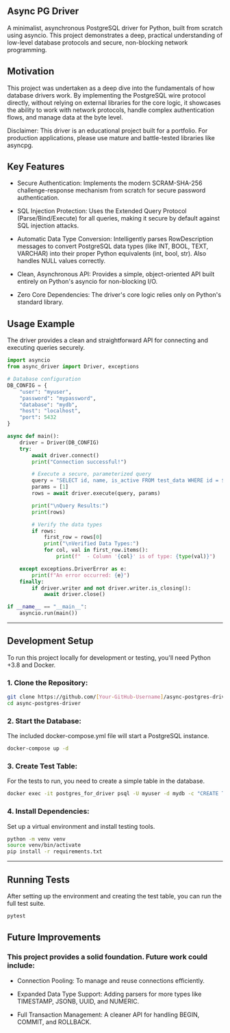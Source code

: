 ## Async PG Driver

A minimalist, asynchronous PostgreSQL driver for Python, built from scratch using asyncio. This project demonstrates a deep, practical understanding of low-level database protocols and secure, non-blocking network programming.

## Motivation

This project was undertaken as a deep dive into the fundamentals of how database drivers work. By implementing the PostgreSQL wire protocol directly, without relying on external libraries for the core logic, it showcases the ability to work with network protocols, handle complex authentication flows, and manage data at the byte level.

Disclaimer: This driver is an educational project built for a portfolio. For production applications, please use mature and battle-tested libraries like asyncpg.

## Key Features

* Secure Authentication: Implements the modern SCRAM-SHA-256 challenge-response mechanism from scratch for secure password authentication.

* SQL Injection Protection: Uses the Extended Query Protocol (Parse/Bind/Execute) for all queries, making it secure by default against SQL injection attacks.

* Automatic Data Type Conversion: Intelligently parses RowDescription messages to convert PostgreSQL data types (like INT, BOOL, TEXT, VARCHAR) into their proper Python equivalents (int, bool, str). Also handles NULL values correctly.

* Clean, Asynchronous API: Provides a simple, object-oriented API built entirely on Python's asyncio for non-blocking I/O.

* Zero Core Dependencies: The driver's core logic relies only on Python's standard library.


## Usage Example

The driver provides a clean and straightforward API for connecting and executing queries securely.
```python
import asyncio
from async_driver import Driver, exceptions

# Database configuration
DB_CONFIG = {
    "user": "myuser",
    "password": "mypassword",
    "database": "mydb",
    "host": "localhost",
    "port": 5432
}

async def main():
    driver = Driver(DB_CONFIG)
    try:
        await driver.connect()
        print("Connection successful!")

        # Execute a secure, parameterized query
        query = "SELECT id, name, is_active FROM test_data WHERE id = $1;"
        params = [1]
        rows = await driver.execute(query, params)

        print("\nQuery Results:")
        print(rows)

        # Verify the data types
        if rows:
            first_row = rows[0]
            print("\nVerified Data Types:")
            for col, val in first_row.items():
                print(f"  - Column '{col}' is of type: {type(val)}")

    except exceptions.DriverError as e:
        print(f"An error occurred: {e}")
    finally:
        if driver.writer and not driver.writer.is_closing():
            await driver.close()

if __name__ == "__main__":
    asyncio.run(main())
```

---

## Development Setup

To run this project locally for development or testing, you'll need Python +3.8 and Docker.

### 1. Clone the Repository:
```bash
git clone https://github.com/[Your-GitHub-Username]/async-postgres-driver.git
cd async-postgres-driver
```

### 2. Start the Database:
The included docker-compose.yml file will start a PostgreSQL instance.
```bash
docker-compose up -d
```

### 3. Create Test Table:
For the tests to run, you need to create a simple table in the database. 

```bash
docker exec -it postgres_for_driver psql -U myuser -d mydb -c "CREATE TABLE test_data (id INT PRIMARY KEY, name TEXT, is_active BOOLEAN); INSERT INTO test_data VALUES (1, 'Alice', TRUE), (2, 'Bob', FALSE);"
```

### 4. Install Dependencies:
Set up a virtual environment and install testing tools.
   ```bash
   python -m venv venv
   source venv/bin/activate
   pip install -r requirements.txt
   ```
---

## Running Tests

After setting up the environment and creating the test table, you can run the full test suite.

```bash 
pytest
```

## Future Improvements

### This project provides a solid foundation. Future work could include:

* Connection Pooling: To manage and reuse connections efficiently.

* Expanded Data Type Support: Adding parsers for more types like TIMESTAMP, JSONB, UUID, and NUMERIC.

* Full Transaction Management: A cleaner API for handling BEGIN, COMMIT, and ROLLBACK.
